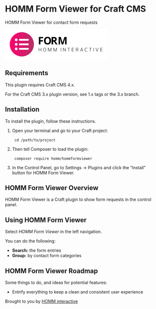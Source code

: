 # HOMM Form Viewer for Craft CMS

HOMM Form Viewer for contact form requests

![Screenshot](resources/img/plugin-logo.svg)

## Requirements

This plugin requires Craft CMS 4.x.

For the Craft CMS 3.x plugin version, see 1.x tags or the 3.x branch.

## Installation

To install the plugin, follow these instructions.

1. Open your terminal and go to your Craft project:

        cd /path/to/project

2. Then tell Composer to load the plugin:

        composer require homm/hommformviewer

3. In the Control Panel, go to Settings → Plugins and click the “Install” button for HOMM Form Viewer.

## HOMM Form Viewer Overview

HOMM Form Viewer is a Craft plugin to show form requests in the control panel.

## Using HOMM Form Viewer

Select _HOMM Form Viewer_ in the left navigation.

You can do the following:

- **Search:** the form entries
- **Group:** by contact form categories

## HOMM Form Viewer Roadmap

Some things to do, and ideas for potential features:

* Entrify everything to keep a clean and consistent user experience

Brought to you by [HOMM interactive](https://github.com/HOMMinteractive)
